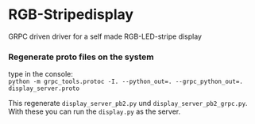 # RGB-Stripedisplay
GRPC driven driver for a self made RGB-LED-stripe display


### Regenerate proto files on the system

type in the console:     
`python -m grpc_tools.protoc -I. --python_out=. --grpc_python_out=. display_server.proto`

This regenerate `display_server_pb2.py` und `display_server_pb2_grpc.py`. With these you can run the `display.py` as the server.
